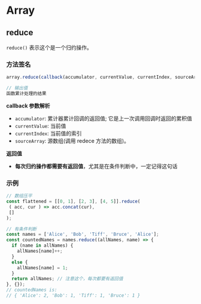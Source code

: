 # Array
## reduce
`reduce()` 表示这个是一个归约操作。

### 方法签名
```javascript
array.reduce(callback(accumulator, currentValue, currentIndex, sourceArray), initialValue)

// 输出值
函数累计处理的结果
```
**callback 参数解析**
* `accumulator`: 累计器累计回调的返回值; 它是上一次调用回调时返回的累积值
* `currentValue`: 当前值
* `currentIndex`: 当前值的索引
* `sourceArray`: 源数组(调用 redece 方法的数组)。



**返回值**
* **每次归约操作都需要有返回值**，尤其是在条件判断中，一定记得这句话

### 示例
```javascript
// 数组压平
const flattened = [[0, 1], [2, 3], [4, 5]].reduce(
 ( acc, cur ) => acc.concat(cur),
 []
);

// 有条件判断
const names = ['Alice', 'Bob', 'Tiff', 'Bruce', 'Alice'];
const countedNames = names.reduce((allNames, name) => { 
  if (name in allNames) {
    allNames[name]++;
  }
  else {
    allNames[name] = 1;
  }
  return allNames; // 注意这个，每次都要有返回值
}, {});
// countedNames is:
// { 'Alice': 2, 'Bob': 1, 'Tiff': 1, 'Bruce': 1 }
```
